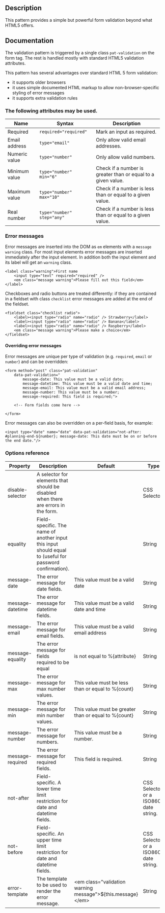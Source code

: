 ## Description

This pattern provides a simple but powerful form validation beyond what HTML5 offers.

## Documentation

The validation pattern is triggered by a single class `pat-validation` on the form tag. The rest is handled mostly with standard HTML5 validation attributes.

This pattern has several advantages over standard HTML 5 form validation:

-   it supports older browsers
-   it uses simple documented HTML markup to allow non-browser-specific styling of error messages
-   it supports extra validation rules

### The following attributes may be used.

| Name          | Syntax                     | Description                                                  |
| ------------- | -------------------------- | ------------------------------------------------------------ |
| Required      | `required="required"`      | Mark an input as required.                                   |
| Email address | `type="email"`             | Only allow valid email addresses.                            |
| Numeric value | `type="number"`            | Only allow valid numbers.                                    |
| Minimum value | `type="number" min="6"`    | Check if a number is greater than or equal to a given value. |
| Maximum value | `type="number" max="10"`   | Check if a number is less than or equal to a given value.    |
| Real number   | `type="number" step="any"` | Check if a number is less than or equal to a given value.    |

### Error messages

Error messages are inserted into the DOM as `em` elements with a `message warning` class.
For most input elements error messages are inserted immediately after the input element.
In addition both the input element and its label will get an `warning` class.

    <label class="warning">First name
        <input type="text" required="required" />
        <em class="message warning">Please fill out this field</em>
    </label>

Checkboxes and radio buttons are treated differently: if they are contained in a fieldset with class `checklist` error messages are added at the end of the fieldset.

    <fieldset class="checklist radio">
        <label><input type="radio" name="radio" /> Strawberry</label>
        <label><input type="radio" name="radio" /> Banana</label>
        <label><input type="radio" name="radio" /> Raspberry</label>
        <em class="message warning">Please make a choice</em>
    </fieldset>

#### Overriding error messages

Error messages are unique per type of validation (e.g. `required`, `email` or `number`) and can be overridden:

    <form method="post" class="pat-validation"
        data-pat-validation="
            message-date: This value must be a valid date;
            message-datetime: This value must be a valid date and time;
            message-email: This value must be a valid email address;
            message-number: This value must be a number;
            message-required: This field is required;">

        <!-- Form fields come here -->

    </form>

Error messages can also be overridden on a per-field basis, for example:

    <input type="date" name="date" data-pat-validation="not-after: #planning-end-${number}; message-date: This date must be on or before the end date."/>

### Options reference

| Property         | Description                                                                                                                | Default                                              | Type                                   |
| ---------------- | -------------------------------------------------------------------------------------------------------------------------- | ---------------------------------------------------- | -------------------------------------- |
| disable-selector | A selector for elements that should be disabled when there are errors in the form.                                         |                                                      | CSS Selector                           |
| equality         | Field-specific. The name of another input this input should equal to (useful for password confirmation).                   |                                                      | String                                 |
| message-date     | The error message for date fields.                                                                                         | This value must be a valid date                      | String                                 |
| message-datetime | The error message for datetime fields.                                                                                     | This value must be a valid date and time             | String                                 |
| message-email    | The error message for email fields.                                                                                        | This value must be a valid email address             | String                                 |
| message-equality | The error message for fields required to be equal                                                                          | is not equal to %{attribute}                         | String                                 |
| message-max      | The error message for max number values.                                                                                   | This value must be less than or equal to %{count}    | String                                 |
| message-min      | The error message for min number values.                                                                                   | This value must be greater than or equal to %{count} | String                                 |
| message-number   | The error message for numbers.                                                                                             | This value must be a number.                         | String                                 |
| message-required | The error message for required fields.                                                                                     | This field is required.                              | String                                 |
| not-after        | Field-specific. A lower time limit restriction for date and datetime fields.                                               |                                                      | CSS Selector or a ISO8601 date string. |
| not-before       | Field-specific. An upper time limit restriction for date and datetime fields.                                              |                                                      | CSS Selector or a ISO8601 date string. |
| error-template   | The template to be used to render the error message.                                                                       | &lt;em class="validation warning message"&gt;${this.message}&lt;/em&gt; | String              |

